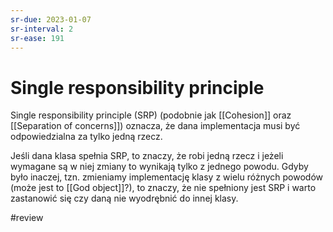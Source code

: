 ```yaml
---
sr-due: 2023-01-07
sr-interval: 2
sr-ease: 191
---
```


# Single responsibility principle

Single responsibility principle (SRP) (podobnie jak [[Cohesion]] oraz [[Separation of concerns]]) oznacza, że dana implementacja musi być odpowiedzialna za tylko jedną rzecz. 

Jeśli dana klasa spełnia SRP, to znaczy, że robi jedną rzecz i jeżeli wymagane są w niej zmiany to wynikają tylko z jednego powodu. Gdyby było inaczej, tzn. zmieniamy implementację klasy z wielu różnych powodów (może jest to [[God object]]?), to znaczy, że nie spełniony jest SRP i warto zastanowić się czy daną nie wyodrębnić do innej klasy.

#review
